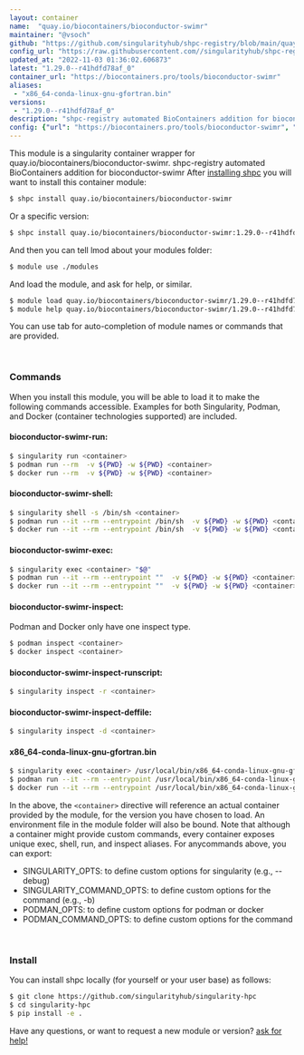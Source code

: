 ```yaml
---
layout: container
name:  "quay.io/biocontainers/bioconductor-swimr"
maintainer: "@vsoch"
github: "https://github.com/singularityhub/shpc-registry/blob/main/quay.io/biocontainers/bioconductor-swimr/container.yaml"
config_url: "https://raw.githubusercontent.com//singularityhub/shpc-registry/main/quay.io/biocontainers/bioconductor-swimr/container.yaml"
updated_at: "2022-11-03 01:36:02.606873"
latest: "1.29.0--r41hdfd78af_0"
container_url: "https://biocontainers.pro/tools/bioconductor-swimr"
aliases:
 - "x86_64-conda-linux-gnu-gfortran.bin"
versions:
 - "1.29.0--r41hdfd78af_0"
description: "shpc-registry automated BioContainers addition for bioconductor-swimr"
config: {"url": "https://biocontainers.pro/tools/bioconductor-swimr", "maintainer": "@vsoch", "description": "shpc-registry automated BioContainers addition for bioconductor-swimr", "latest": {"1.29.0--r41hdfd78af_0": "sha256:7a5f2eb4b8e43af032a44adce56876e8ec8b32bc7066e63fb672c41ebb3c91cc"}, "tags": {"1.29.0--r41hdfd78af_0": "sha256:7a5f2eb4b8e43af032a44adce56876e8ec8b32bc7066e63fb672c41ebb3c91cc"}, "docker": "quay.io/biocontainers/bioconductor-swimr", "aliases": {"x86_64-conda-linux-gnu-gfortran.bin": "/usr/local/bin/x86_64-conda-linux-gnu-gfortran.bin"}}
---
```


This module is a singularity container wrapper for quay.io/biocontainers/bioconductor-swimr.
shpc-registry automated BioContainers addition for bioconductor-swimr
After [installing shpc](#install) you will want to install this container module:


```bash
$ shpc install quay.io/biocontainers/bioconductor-swimr
```

Or a specific version:

```bash
$ shpc install quay.io/biocontainers/bioconductor-swimr:1.29.0--r41hdfd78af_0
```

And then you can tell lmod about your modules folder:

```bash
$ module use ./modules
```

And load the module, and ask for help, or similar.

```bash
$ module load quay.io/biocontainers/bioconductor-swimr/1.29.0--r41hdfd78af_0
$ module help quay.io/biocontainers/bioconductor-swimr/1.29.0--r41hdfd78af_0
```

You can use tab for auto-completion of module names or commands that are provided.

<br>

### Commands

When you install this module, you will be able to load it to make the following commands accessible.
Examples for both Singularity, Podman, and Docker (container technologies supported) are included.

#### bioconductor-swimr-run:

```bash
$ singularity run <container>
$ podman run --rm  -v ${PWD} -w ${PWD} <container>
$ docker run --rm  -v ${PWD} -w ${PWD} <container>
```

#### bioconductor-swimr-shell:

```bash
$ singularity shell -s /bin/sh <container>
$ podman run --it --rm --entrypoint /bin/sh  -v ${PWD} -w ${PWD} <container>
$ docker run --it --rm --entrypoint /bin/sh  -v ${PWD} -w ${PWD} <container>
```

#### bioconductor-swimr-exec:

```bash
$ singularity exec <container> "$@"
$ podman run --it --rm --entrypoint ""  -v ${PWD} -w ${PWD} <container> "$@"
$ docker run --it --rm --entrypoint ""  -v ${PWD} -w ${PWD} <container> "$@"
```

#### bioconductor-swimr-inspect:

Podman and Docker only have one inspect type.

```bash
$ podman inspect <container>
$ docker inspect <container>
```

#### bioconductor-swimr-inspect-runscript:

```bash
$ singularity inspect -r <container>
```

#### bioconductor-swimr-inspect-deffile:

```bash
$ singularity inspect -d <container>
```


#### x86_64-conda-linux-gnu-gfortran.bin

```bash
$ singularity exec <container> /usr/local/bin/x86_64-conda-linux-gnu-gfortran.bin
$ podman run --it --rm --entrypoint /usr/local/bin/x86_64-conda-linux-gnu-gfortran.bin   -v ${PWD} -w ${PWD} <container> -c " $@"
$ docker run --it --rm --entrypoint /usr/local/bin/x86_64-conda-linux-gnu-gfortran.bin   -v ${PWD} -w ${PWD} <container> -c " $@"
```



In the above, the `<container>` directive will reference an actual container provided
by the module, for the version you have chosen to load. An environment file in the
module folder will also be bound. Note that although a container
might provide custom commands, every container exposes unique exec, shell, run, and
inspect aliases. For anycommands above, you can export:

 - SINGULARITY_OPTS: to define custom options for singularity (e.g., --debug)
 - SINGULARITY_COMMAND_OPTS: to define custom options for the command (e.g., -b)
 - PODMAN_OPTS: to define custom options for podman or docker
 - PODMAN_COMMAND_OPTS: to define custom options for the command

<br>

### Install

You can install shpc locally (for yourself or your user base) as follows:

```bash
$ git clone https://github.com/singularityhub/singularity-hpc
$ cd singularity-hpc
$ pip install -e .
```

Have any questions, or want to request a new module or version? [ask for help!](https://github.com/singularityhub/singularity-hpc/issues)